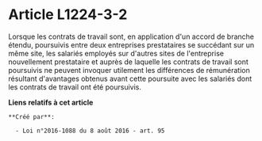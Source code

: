 # Article L1224-3-2

Lorsque les contrats de travail sont, en application d'un accord de branche étendu, poursuivis entre deux entreprises
prestataires se succédant sur un même site, les salariés employés sur d'autres sites de l'entreprise nouvellement prestataire
et auprès de laquelle les contrats de travail sont poursuivis ne peuvent invoquer utilement les différences de rémunération
résultant d'avantages obtenus avant cette poursuite avec les salariés dont les contrats de travail ont été poursuivis.

**Liens relatifs à cet article**

	**Créé par**:

	  - Loi n°2016-1088 du 8 août 2016 - art. 95
